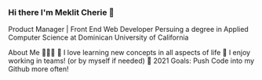 ### Hi there I'm Meklit Cherie 👋
Product Manager | Front End Web Developer 
Persuing a degree in Applied Computer Science at Dominican University of California

About Me 🙋🏻‍♂️
🔭 I love learning new concepts in all aspects of life 
👯 I enjoy working in teams! (or by myself if needed)
🥅 2021 Goals: Push Code into my Github more often!


